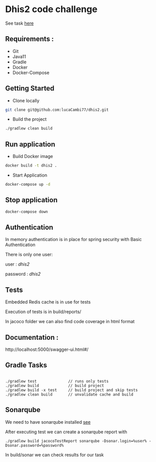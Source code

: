 # Dhis2 code challenge

See task [here](Coding%20Test%20-%20Back-End%20-%20Java%20-%20Integration%20Service.pdf)

## Requirements : 

* Git
* Java11
* Gradle
* Docker
* Docker-Compose

## Getting Started

* Clone locally 
```bash
git clone git@github.com:lucaCambi77/dhis2.git
```

* Build the project 
```bash
./gradlew clean build
```

## Run application

* Build Docker image
```bash
docker build -t dhis2 .
```

* Start Application
```bash
docker-compose up -d
```

## Stop application

```bash
docker-compose down
```

## Authentication

In memory authentication is in place for spring security with Basic Authentication

There is only one user:

user : *dhis2*

password : *dhis2*

## Tests

Embedded Redis cache is in use for tests

Execution of tests is in build/reports/

In jacoco folder we can also find code coverage in html format

## Documentation : 

http://localhost:5000/swagger-ui.html#/

## Gradle Tasks

```

./gradlew test              // runs only tests
./gradlew build             // build project
./gradlew build -x test     // build project and skip tests
./gradlew clean build       // unvalidate cache and build

```

## Sonarqube

We need to have sonarqube installed [see](https://docs.sonarqube.org/latest/)

After executing test we can create a sonarqube report with
```
./gradlew build jacocoTestReport sonarqube -Dsonar.login=%user% -Dsonar.password=%password%
```

In build/sonar we can check results for our task
